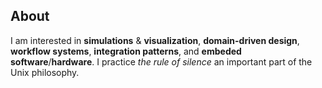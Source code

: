## About

I am interested in  __simulations__ & __visualization__, __domain-driven design__, __workflow systems__, __integration patterns__, and __embeded software__/__hardware__.
I practice *the rule of silence* an important part of the Unix philosophy.
